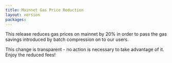 ```yaml
---
title: Mainnet Gas Price Reduction
layout: version
packages:
---
```


This release reduces gas prices on mainnet by 20% in order to pass the gas savings introduced by batch compression on to our users.

This change is transparent - no action is necessary to take advantage of it. Enjoy the reduced fees!